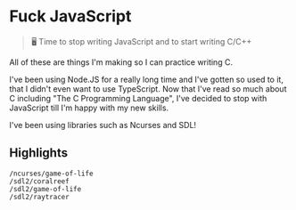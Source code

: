 # Fuck JavaScript
> 🖥️ Time to stop writing JavaScript and to start writing C/C++

All of these are things I'm making so I can practice writing C.

I've been using Node.JS for a really long time and I've gotten so used to it, that I didn't even want to use TypeScript. Now that I've read so much about C including "The C Programming Language", I've decided to stop with JavaScript till I'm happy with my new skills.

I've been using libraries such as Ncurses and SDL!

## Highlights

```
/ncurses/game-of-life
/sdl2/coralreef
/sdl2/game-of-life
/sdl2/raytracer
```
